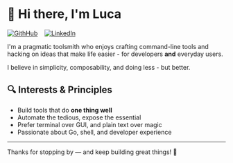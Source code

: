 # 👋 Hi there, I'm Luca

[![GithHub](https://img.shields.io/badge/GitHub--_.svg?style=social&logo=github)](https://github.com/lucasepe/) &nbsp;&nbsp; [![LinkedIn](https://img.shields.io/badge/LinkedIn--_.svg?style=social&logo=linkedin)](https://www.linkedin.com/in/lucasepe/)

I'm a pragmatic toolsmith who enjoys crafting command-line tools and hacking on ideas that make life easier - for developers **and** everyday users.

I believe in simplicity, composability, and doing less - but better.

## 🔍 Interests & Principles

- Build tools that do **one thing well**
- Automate the tedious, expose the essential
- Prefer terminal over GUI, and plain text over magic
- Passionate about Go, shell, and developer experience


---

Thanks for stopping by — and keep building great things! 🚀